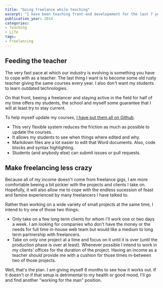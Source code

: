 ```yaml
---
title: "Going freelance while teaching"
excerpt: "I have been teaching front-end developement for the last 7 years. Last year I was offically appointed as a part time teacher and have decided to go back to freelancing for the other half of my working life."
publication_year: 2014
categories:
- Teaching
- Life
tags:
- Freelancing
---
```


## Feeding the teacher

The very fast pace at which our industry is evolving is something you have to cope with as a teacher. The last thing I want is to become some old rusty teacher giving the same courses every year. I also don't want my students to learn outdated technologies.

On that front, beeing a freelancer and staying active in the field for half of my time offers my students, the school and myself some guarantee that I will at least try to stay current.

To help myself update my courses, [I have put them all on Github](https://github.com/jeromecoupe).

- This very flexible system reduces the friction as much as possible to update the courses.
- It allows my students to see when things where edited and why.
- Markdown files are a lot easier to edit that Word documents. Also, code blocks and syntax highlighting.
- Students (and anybody else) can submit issues or pull requests.

## Make freelancing less crazy

Because all of my income doesn't come from freelance gigs, I am more comfortable beeing a bit pickier with the projects and clients I take on. Hopefully, it will also allow me to cope with the endless sucession of feast and famine experienced by many freelancers I have talked to.

Rather than working on a wide variety of small projects at the same time, I intend to try one of those two things:

- Only take on a few long term clients for whom I'll work one or two days a week. I am looking for companies who don't have the money or the needs for full time in-house web team but would like a medium to long term partnership with freelancers.
- Take on only one project at a time and focus on it until it is over (until the production phase is over at least). Whenever possible I intend to work in my clients' offices for the duration of the project. Having an income as a teacher should provide me with a cushion for those times in-between two of those projects.

Well, that's the plan. I am giving myself 6 months to see how it works out. If it doesn't or if that setup is detrimental to my health or good mood, I'll go and find another "working for the man" position.